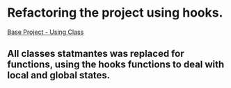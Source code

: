 # Refactoring the project using hooks.
[Base Project - Using Class](https://github.com/luiz504/RocketShoes-Mobile)

## All classes statmantes was replaced for functions, using the hooks functions to deal with local and global states.



